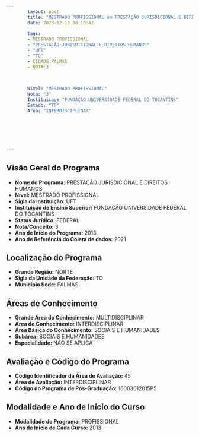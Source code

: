 ```yaml
---
        layout: post
        title: "MESTRADO PROFISSIONAL em PRESTAÇÃO JURISDICIONAL E DIREITOS HUMANOS na UFT  "
        date: 2023-12-18 00:10:42
     
        tags:
        - MESTRADO PROFISSIONAL
        - "PRESTAÇÃO-JURISDICIONAL-E-DIREITOS-HUMANOS"
        - "UFT"
        - "TO"
        - CIDADE:PALMAS
        - NOTA:3
        
       

        Nivel: "MESTRADO PROFISSIONAL"
        Nota: "3"
        Instituicao: "FUNDAÇÃO UNIVERSIDADE FEDERAL DO TOCANTINS"
        Estado: "TO"
        Area: "INTERDISCIPLINAR"
        
        
        
        
        
        
---
```

## Visão Geral do Programa
- **Nome do Programa:** PRESTAÇÃO JURISDICIONAL E DIREITOS HUMANOS
- **Nível:** MESTRADO PROFISSIONAL
- **Sigla da Instituição:** UFT
- **Instituição de Ensino Superior:** FUNDAÇÃO UNIVERSIDADE FEDERAL DO TOCANTINS
- **Status Jurídico:** FEDERAL
- **Nota/Conceito:** 3
- **Ano de Início do Programa:** 2013
- **Ano de Referência do Coleta de dados:** 2021

## Localização do Programa
- **Grande Região:** NORTE
- **Sigla da Unidade da Federação:** TO
- **Município Sede:** PALMAS

## Áreas de Conhecimento
- **Grande Área do Conhecimento:** MULTIDISCIPLINAR
- **Área de Conhecimento:** INTERDISCIPLINAR
- **Área Básica do Conhecimento:** SOCIAIS E HUMANIDADES
- **Subárea:** SOCIAIS E HUMANIDADES
- **Especialidade:** NÃO SE APLICA

## Avaliação e Código do Programa
- **Código Identificador da Área de Avaliação:** 45
- **Área de Avaliação:** INTERDISCIPLINAR
- **Código do Programa de Pós-Graduação:** 16003012015P5


## Modalidade e Ano de Início do Curso
- **Modalidade do Programa:** PROFISSIONAL
- **Ano de Início de Cada Curso:** 2013
